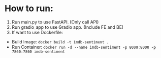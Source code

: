 # How to run:
1. Run main.py to use FastAPI. (Only call API)
2. Run gradio_app to use Gradio app. (Include FE and BE)
3. If want to use Dockerfile:
- Build Image: ```docker build -t imdb-sentiment .```
- Run Container: ```docker run -d --name imdb-sentiment -p 8000:8000 -p 7860:7860 imdb-sentiment```